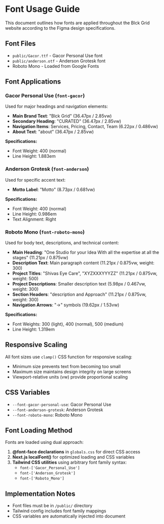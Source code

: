 # Font Usage Guide

This document outlines how fonts are applied throughout the Blck Grid website according to the Figma design specifications.

## Font Files
- `public/Gacor.ttf` - Gacor Personal Use font
- `public/anderson.otf` - Anderson Grotesk font
- Roboto Mono - Loaded from Google Fonts

## Font Applications

### Gacor Personal Use (`font-gacor`)
Used for major headings and navigation elements:
- **Main Brand Text**: "Blck Grid" (36.47px / 2.85vw)
- **Secondary Heading**: "CURATED" (36.47px / 2.85vw) 
- **Navigation Items**: Services, Pricing, Contact, Team (6.22px / 0.486vw)
- **About Text**: "about" (36.47px / 2.85vw)

**Specifications:**
- Font Weight: 400 (normal)
- Line Height: 1.883em

### Anderson Grotesk (`font-anderson`)
Used for specific accent text:
- **Motto Label**: "Motto" (8.73px / 0.681vw)

**Specifications:**
- Font Weight: 400 (normal)
- Line Height: 0.986em
- Text Alignment: Right

### Roboto Mono (`font-roboto-mono`)
Used for body text, descriptions, and technical content:
- **Main Heading**: "One Studio for your Idea With all the expertise at all the stages" (11.21px / 0.875vw)
- **Description Text**: Main paragraph content (11.21px / 0.875vw, weight: 300)
- **Project Titles**: "Shivas Eye Care", "XYZXXXYYYZZ" (11.21px / 0.875vw, weight: 500)
- **Project Descriptions**: Smaller description text (5.98px / 0.467vw, weight: 300)
- **Section Headers**: "description and Approach" (11.21px / 0.875vw, weight: 300)
- **Navigation Arrows**: "→" symbols (19.62px / 1.53vw)

**Specifications:**
- Font Weights: 300 (light), 400 (normal), 500 (medium)
- Line Height: 1.319em

## Responsive Scaling

All font sizes use `clamp()` CSS function for responsive scaling:
- Minimum size prevents text from becoming too small
- Maximum size maintains design integrity on large screens
- Viewport-relative units (vw) provide proportional scaling

## CSS Variables
- `--font-gacor-personal-use`: Gacor Personal Use
- `--font-anderson-grotesk`: Anderson Grotesk  
- `--font-roboto-mono`: Roboto Mono

## Font Loading Method
Fonts are loaded using dual approach:
1. **@font-face declarations** in `globals.css` for direct CSS access
2. **Next.js localFont()** for optimized loading and CSS variables
3. **Tailwind CSS utilities** using arbitrary font family syntax:
   - `font-['Gacor_Personal_Use']`
   - `font-['Anderson_Grotesk']`
   - `font-['Roboto_Mono']`

## Implementation Notes
- Font files must be in `/public/` directory
- Tailwind config includes font family mappings
- CSS variables are automatically injected into document
